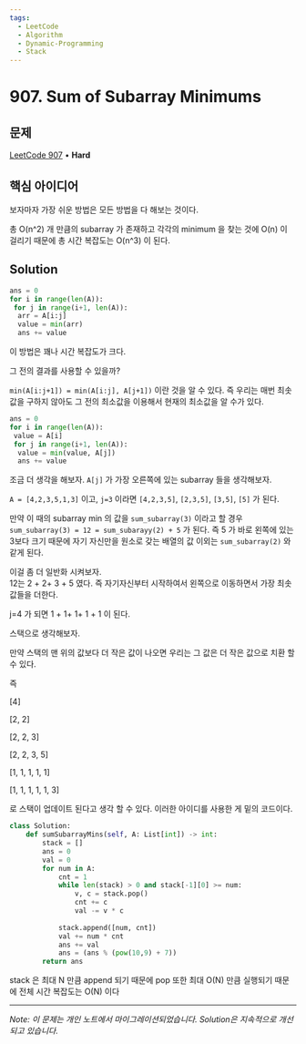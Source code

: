 ```yaml
---
tags:
  - LeetCode
  - Algorithm
  - Dynamic-Programming
  - Stack
---
```


# 907. Sum of Subarray Minimums

## 문제

[LeetCode 907](https://leetcode.com/problems/sum-of-subarray-minimums/) • **Hard**

## 핵심 아이디어

보자마자 가장 쉬운 방법은 모든 방법을 다 해보는 것이다.

총 O(n^2) 개 만큼의 subarray 가 존재하고 각각의 minimum 을 찾는 것에 O(n) 이 걸리기 때문에 총 시간 복잡도는 O(n^3) 이 된다.

## Solution

```python
ans = 0
for i in range(len(A)):
 for j in range(i+1, len(A)):
  arr = A[i:j]
  value = min(arr)
  ans += value
```

이 방법은 꽤나 시간 복잡도가 크다.

그 전의 결과를 사용할 수 있을까?

`min(A[i:j+1]) = min(A[i:j], A[j+1])` 이란 것을 알 수 있다. 즉 우리는 매번 최솟값을 구하지 않아도 그 전의 최소값을 이용해서 현재의 최소값을 알 수가 있다.

```python
ans = 0
for i in range(len(A)):
 value = A[i]
 for j in range(i+1, len(A)):
  value = min(value, A[j])
  ans += value
```

조금 더 생각을 해보자. `A[j]` 가 가장 오른쪽에 있는 subarray 들을 생각해보자.

`A = [4,2,3,5,1,3]` 이고, `j=3` 이라면 `[4,2,3,5]`, `[2,3,5]`, `[3,5]`, `[5]` 가 된다.

만약 이 때의 subarray min 의 값을 `sum_subarray(3)` 이라고 할 경우 `sum_subarray(3) = 12 = sum_subarayy(2) + 5` 가 된다. 즉 5 가 바로 왼쪽에 있는 3보다 크기 때문에 자기 자신만을 원소로 갖는 배열의 값 이외는 `sum_subarray(2)` 와 같게 된다.

이걸 좀 더 일반화 시켜보자.  
12는 2 + 2+ 3 + 5 였다. 즉 자기자신부터 시작하여서 왼쪽으로 이동하면서 가장 최솟값들을 더한다.  

j=4 가 되면 1 + 1+ 1+ 1 + 1 이 된다.

스택으로 생각해보자.

만약 스택의 맨 위의 값보다 더 작은 값이 나오면 우리는 그 값은 더 작은 값으로 치환 할 수 있다.

즉

[4]

[2, 2]

[2, 2, 3]

[2, 2, 3, 5]

[1, 1, 1, 1, 1]

[1, 1, 1, 1, 1, 3]

로 스택이 업데이트 된다고 생각 할 수 있다. 이러한 아이디를 사용한 게 밑의 코드이다.

```python
class Solution:
    def sumSubarrayMins(self, A: List[int]) -> int:
        stack = []
        ans = 0
        val = 0
        for num in A:
            cnt = 1
            while len(stack) > 0 and stack[-1][0] >= num:
                v, c = stack.pop()
                cnt += c
                val -= v * c
                
            stack.append([num, cnt])
            val += num * cnt
            ans += val
            ans = (ans % (pow(10,9) + 7))
        return ans
```

stack 은 최대 N 만큼 append 되기 때문에 pop 또한 최대 O(N) 만큼 실행되기 때문에 전체 시간 복잡도는 O(N) 이다

---

*Note: 이 문제는 개인 노트에서 마이그레이션되었습니다. Solution은 지속적으로 개선되고 있습니다.*

